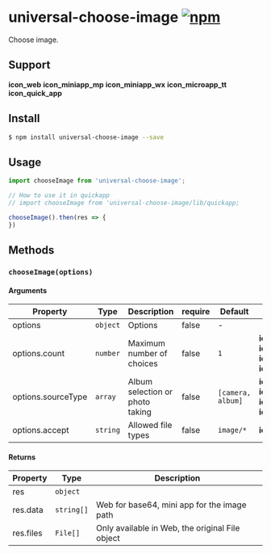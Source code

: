 # universal-choose-image [![npm](https://img.shields.io/npm/v/universal-choose-image.svg)](https://www.npmjs.com/package/universal-choose-image)

Choose image.


## Support
__icon_web__ __icon_miniapp_mp__ __icon_miniapp_wx__ __icon_microapp_tt__ __icon_quick_app__

## Install

```bash
$ npm install universal-choose-image --save
```

## Usage

```js
import chooseImage from 'universal-choose-image';

// How to use it in quickapp
// import chooseImage from 'universal-choose-image/lib/quickapp;

chooseImage().then(res => {
})
```

## Methods

### `chooseImage(options)`

#### Arguments
| Property           | Type     | Description                     | require | Default           | Supported |
| ------------------ | -------- | ------------------------------- | ------- | ----------------- | --------- |
| options            | `object` | Options                         | false   | -                 |           |
| options.count      | `number` | Maximum number of choices       | false   | `1`               | __icon_web__ __icon_miniapp_mp__ __icon_miniapp_wx__ __icon_microapp_tt__      |
| options.sourceType | `array`  | Album selection or photo taking | false   | `[camera, album]` | __icon_miniapp_mp__ __icon_miniapp_wx__ __icon_microapp_tt__ __icon_quick_app__     |
| options.accept     | `string` | Allowed file types              | false   | `image/*` | __icon_web__ |

#### Returns
| Property | Type              | Description                                 |
| -------- | ----------------- | ------------------------------------------- |
| res      | `object`          |                                             |
| res.data | `string[]` | Web for base64, mini app for the image path |
| res.files | `File[]` | Only available in Web, the original File object |

